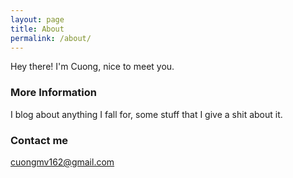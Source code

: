 ```yaml
---
layout: page
title: About
permalink: /about/
---
```


Hey there! I'm Cuong, nice to meet you.

### More Information

I blog about anything I fall for, some stuff that I give a shit about it. 

### Contact me

[cuongmv162@gmail.com](mailto:cuongmv162@gmail.com)
